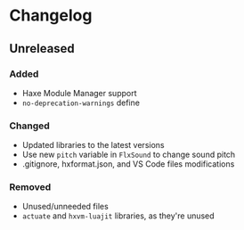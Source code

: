 # Changelog

## Unreleased

### Added

- Haxe Module Manager support
- `no-deprecation-warnings` define

### Changed

- Updated libraries to the latest versions
- Use new `pitch` variable in `FlxSound` to change sound pitch
- .gitignore, hxformat.json, and VS Code files modifications

### Removed

- Unused/unneeded files
- `actuate` and `hxvm-luajit` libraries, as they're unused